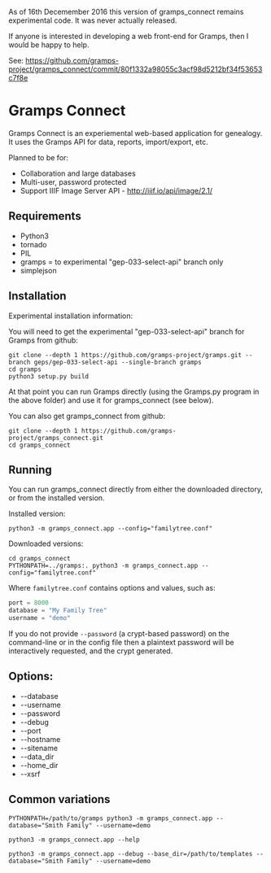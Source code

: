 As of 16th Decemember 2016 this version of gramps_connect remains experimental code. It was never actually released.

If anyone is interested in developing a web front-end for Gramps, then I would be happy to help.

See: https://github.com/gramps-project/gramps_connect/commit/80f1332a98055c3acf98d5212bf34f53653c7f8e

# Gramps Connect

Gramps Connect is an experiemental web-based application for genealogy. It uses the Gramps API for data, reports, import/export, etc.

Planned to be for:

* Collaboration and large databases
* Multi-user, password protected
* Support IIIF Image Server API - http://iiif.io/api/image/2.1/

Requirements
------------

* Python3
* tornado
* PIL
* gramps = to experimental "gep-033-select-api" branch only
* simplejson

Installation
-------------

Experimental installation information:

You will need to get the experimental "gep-033-select-api" branch for Gramps from github:

```shell
git clone --depth 1 https://github.com/gramps-project/gramps.git --branch geps/gep-033-select-api --single-branch gramps
cd gramps
python3 setup.py build
```

At that point you can run Gramps directly (using the Gramps.py program in the above folder) and use it for gramps_connect (see below).

You can also get gramps_connect from github:

```shell
git clone --depth 1 https://github.com/gramps-project/gramps_connect.git
cd gramps_connect
```

Running
-------

You can run gramps_connect directly from either the downloaded directory, or from the installed version.

Installed version:

```shell
python3 -m gramps_connect.app --config="familytree.conf"
```
Downloaded versions:

```shell
cd gramps_connect
PYTHONPATH=../gramps:. python3 -m gramps_connect.app --config="familytree.conf"
```

Where `familytree.conf` contains options and values, such as:

```python
port = 8000
database = "My Family Tree"
username = "demo"
```

If you do not provide `--password` (a crypt-based password) on the command-line or in the config file then a plaintext password will be interactively requested, and the crypt generated.

Options:
------------

* --database
* --username
* --password
* --debug
* --port
* --hostname
* --sitename
* --data_dir
* --home_dir
* --xsrf

Common variations
-----------------

```shell
PYTHONPATH=/path/to/gramps python3 -m gramps_connect.app --database="Smith Family" --username=demo

python3 -m gramps_connect.app --help

python3 -m gramps_connect.app --debug --base_dir=/path/to/templates --database="Smith Family" --username=demo
```
